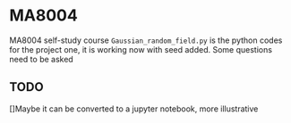 # MA8004
MA8004 self-study course
`Gaussian_random_field.py` is the python codes for the project one, it is working now with seed added. Some questions need to be asked

## TODO
[]Maybe it can be converted to a jupyter notebook, more illustrative


